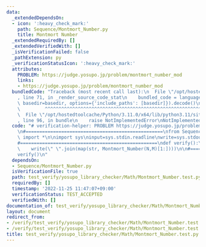 ```yaml
---
data:
  _extendedDependsOn:
  - icon: ':heavy_check_mark:'
    path: Sequence/Montmort_Number.py
    title: Montmort Number
  _extendedRequiredBy: []
  _extendedVerifiedWith: []
  _isVerificationFailed: false
  _pathExtension: py
  _verificationStatusIcon: ':heavy_check_mark:'
  attributes:
    PROBLEM: https://judge.yosupo.jp/problem/montmort_number_mod
    links:
    - https://judge.yosupo.jp/problem/montmort_number_mod
  bundledCode: "Traceback (most recent call last):\n  File \"/opt/hostedtoolcache/Python/3.11.0/x64/lib/python3.11/site-packages/onlinejudge_verify/documentation/build.py\"\
    , line 71, in _render_source_code_stat\n    bundled_code = language.bundle(stat.path,\
    \ basedir=basedir, options={'include_paths': [basedir]}).decode()\n          \
    \         ^^^^^^^^^^^^^^^^^^^^^^^^^^^^^^^^^^^^^^^^^^^^^^^^^^^^^^^^^^^^^^^^^^^^^^^^^^^^^^^^^\n\
    \  File \"/opt/hostedtoolcache/Python/3.11.0/x64/lib/python3.11/site-packages/onlinejudge_verify/languages/python.py\"\
    , line 96, in bundle\n    raise NotImplementedError\nNotImplementedError\n"
  code: "# verification-helper: PROBLEM https://judge.yosupo.jp/problem/montmort_number_mod\n\
    \n#==================================================\nfrom Sequence.Montmort_Number\
    \ import *\n\nimport sys\ninput=sys.stdin.readline\nwrite=sys.stdout.write\n\n\
    #==================================================\ndef verify():\n    N,M=map(int,input().split())\n\
    \    write(\" \".join(map(str, Montmort_Number(N,M)[1:])))\n\n#==================================================\n\
    verify()\n"
  dependsOn:
  - Sequence/Montmort_Number.py
  isVerificationFile: true
  path: test_verify/yosupo_library_checker/Math/Montmort_Number.test.py
  requiredBy: []
  timestamp: '2022-11-25 11:47:07+09:00'
  verificationStatus: TEST_ACCEPTED
  verifiedWith: []
documentation_of: test_verify/yosupo_library_checker/Math/Montmort_Number.test.py
layout: document
redirect_from:
- /verify/test_verify/yosupo_library_checker/Math/Montmort_Number.test.py
- /verify/test_verify/yosupo_library_checker/Math/Montmort_Number.test.py.html
title: test_verify/yosupo_library_checker/Math/Montmort_Number.test.py
---
```

